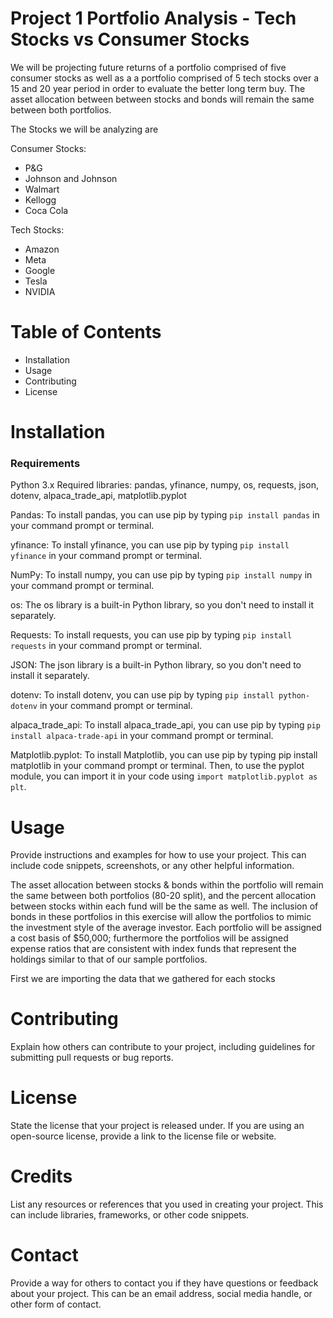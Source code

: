 # Project 1 Portfolio Analysis - Tech Stocks vs Consumer Stocks

We will be projecting future returns of a portfolio comprised of five consumer stocks as well as a a portfolio comprised of 5 tech stocks over a 15 and 20 year period in order to evaluate the better long term buy. The asset allocation between between stocks and bonds will remain the same between both portfolios.

The Stocks we will be analyzing are

Consumer Stocks:
* P&G
* Johnson and Johnson
* Walmart
* Kellogg
* Coca Cola

Tech Stocks:
* Amazon
* Meta
* Google
* Tesla
* NVIDIA


# Table of Contents
 * Installation
 * Usage
 * Contributing
 * License
 
# Installation

### Requirements

Python 3.x
Required libraries: pandas, yfinance, numpy, os, requests, json, dotenv, alpaca_trade_api, matplotlib.pyplot

Pandas:
To install pandas, you can use pip by typing `pip install pandas` in your command prompt or terminal.

yfinance:
To install yfinance, you can use pip by typing `pip install yfinance` in your command prompt or terminal.

NumPy:
To install numpy, you can use pip by typing `pip install numpy` in your command prompt or terminal.

os:
The os library is a built-in Python library, so you don't need to install it separately.

Requests:
To install requests, you can use pip by typing `pip install requests` in your command prompt or terminal.

JSON:
The json library is a built-in Python library, so you don't need to install it separately.

dotenv:
To install dotenv, you can use pip by typing `pip install python-dotenv` in your command prompt or terminal.

alpaca_trade_api:
To install alpaca_trade_api, you can use pip by typing `pip install alpaca-trade-api` in your command prompt or terminal.

Matplotlib.pyplot:
To install Matplotlib, you can use pip by typing pip install matplotlib in your command prompt or terminal. Then, to use the pyplot module, you can import it in your code using `import matplotlib.pyplot as plt`.

# Usage

Provide instructions and examples for how to use your project. This can include code snippets, screenshots, or any other helpful information.

The asset allocation between stocks & bonds within the portfolio will remain the same between both portfolios (80-20 split), and the percent allocation between stocks within each fund will be the same as well. The inclusion of bonds in these portfolios in this exercise will allow the portfolios to mimic the investment style of the average investor. Each portfolio will be assigned a cost basis of $50,000; furthermore the portfolios will be assigned expense ratios that are consistent with index funds that represent the holdings similar to that of our sample portfolios.

First we are importing the data that we gathered for each stocks 
# Contributing
Explain how others can contribute to your project, including guidelines for submitting pull requests or bug reports.

# License
State the license that your project is released under. If you are using an open-source license, provide a link to the license file or website.

# Credits
List any resources or references that you used in creating your project. This can include libraries, frameworks, or other code snippets.

# Contact
Provide a way for others to contact you if they have questions or feedback about your project. This can be an email address, social media handle, or other form of contact.